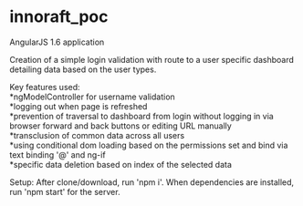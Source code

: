 # innoraft_poc

AngularJS 1.6 application

Creation of a simple login validation with route to a user specific dashboard detailing data based on the user types.

Key features used: <br>
  *ngModelController for username validation<br>
  *logging out when page is refreshed<br>
  *prevention of traversal to dashboard from login without logging in via browser forward and back buttons or editing URL manually<br>
  *transclusion of common data across all users<br>
  *using conditional dom loading based on the permissions set and bind via text binding '@' and ng-if<br>
  *specific data deletion based on index of the selected data
  
Setup:
  After clone/download, run 'npm i'. When dependencies are installed, run 'npm start' for the server.
